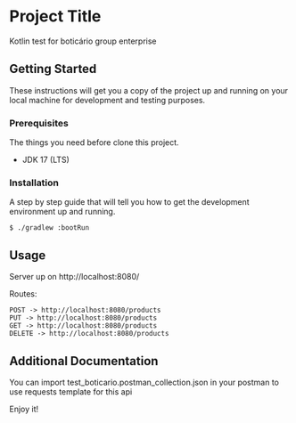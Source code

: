 # Project Title

Kotlin test for boticário group enterprise

## Getting Started

These instructions will get you a copy of the project up and running on your local machine for development and testing purposes.

### Prerequisites

The things you need before clone this project.

* JDK 17 (LTS)

### Installation

A step by step guide that will tell you how to get the development environment up and running.

```
$ ./gradlew :bootRun
```

## Usage

Server up on http://localhost:8080/

Routes:
```
POST -> http://localhost:8080/products
PUT -> http://localhost:8080/products
GET -> http://localhost:8080/products
DELETE -> http://localhost:8080/products
```

## Additional Documentation

You can import test_boticario.postman_collection.json in your postman to use requests template for this api

Enjoy it!